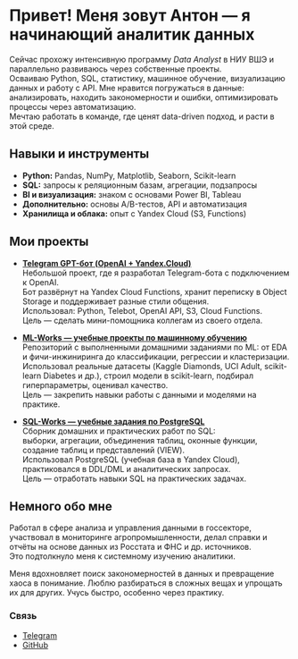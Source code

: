 # Привет! Меня зовут Антон — я начинающий аналитик данных

Сейчас прохожу интенсивную программу *Data Analyst* в НИУ ВШЭ и параллельно развиваюсь через собственные проекты.  
Осваиваю Python, SQL, статистику, машинное обучение, визуализацию данных и работу с API. Мне нравится погружаться в данные: анализировать, находить закономерности и ошибки, оптимизировать процессы через автоматизацию.  
Мечтаю работать в команде, где ценят data-driven подход, и расти в этой среде.


## Навыки и инструменты
- **Python:** Pandas, NumPy, Matplotlib, Seaborn, Scikit-learn  
- **SQL:** запросы к реляционным базам, агрегации, подзапросы  
- **BI и визуализация:** знаком с основами Power BI, Tableau  
- **Дополнительно:** основы A/B-тестов, API и автоматизация  
- **Хранилища и облака:** опыт с Yandex Cloud (S3, Functions)  


## Мои проекты
- **[Telegram GPT-бот (OpenAI + Yandex.Cloud)](hhttps://github.com/antgursky/telegram_bot_api_gpt)**  
  Небольшой проект, где я разработал Telegram-бота с подключением к OpenAI.  
  Бот развёрнут на Yandex Cloud Functions, хранит переписку в Object Storage и поддерживает разные стили общения.  
  Использовал: Python, Telebot, OpenAI API, S3, Cloud Functions.  
  Цель — сделать мини-помощника коллегам из своего отдела.

- **[ML-Works — учебные проекты по машинному обучению](https://github.com/antgursky/ML-Works)**  
  Репозиторий с выполненными домашними заданиями по ML: от EDA и фичи-инжиниринга до классификации, регрессии и кластеризации.  
  Использовал реальные датасеты (Kaggle Diamonds, UCI Adult, scikit-learn Diabetes и др.), строил модели в scikit-learn, подбирал гиперпараметры, оценивал качество.  
  Цель — закрепить навыки работы с данными и моделями на практике.

- **[SQL-Works — учебные задания по PostgreSQL](https://github.com/antgursky/SQL-Works)**  
  Сборник домашних и практических работ по SQL:  
  выборки, агрегации, объединения таблиц, оконные функции, создание таблиц и представлений (VIEW).  
  Использовал PostgreSQL (учебная база в Yandex Cloud), практиковался в DDL/DML и аналитических запросах.  
  Цель — отработать навыки SQL на практических задачах.



## Немного обо мне
Работал в сфере анализа и управления данными в госсекторе, участвовал в мониторинге агропромышленности, делал справки и отчёты на основе данных из Росстата и ФНС и др. источников.  
Это подтолкнуло меня к системному изучению аналитики.

Меня вдохновляет поиск закономерностей в данных и превращение хаоса в понимание. Люблю разбираться в сложных вещах и упрощать их для других. Учусь быстро, особенно через практику.


###  Связь

- [Telegram](https://t.me/anton_gurskiy)  
- [GitHub](https://github.com/antgursky)  
